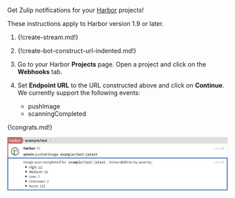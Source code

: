 Get Zulip notifications for your [Harbor](https://goharbor.io/) projects!

These instructions apply to Harbor version 1.9 or later.

1. {!create-stream.md!}

1. {!create-bot-construct-url-indented.md!}

1. Go to your Harbor **Projects** page. Open a project and click on the **Webhooks** tab.

1. Set **Endpoint URL** to the URL constructed above and click on **Continue**. We
   currently support the following events:
    * pushImage
    * scanningCompleted

{!congrats.md!}

![](/static/images/integrations/harbor/001.png)
